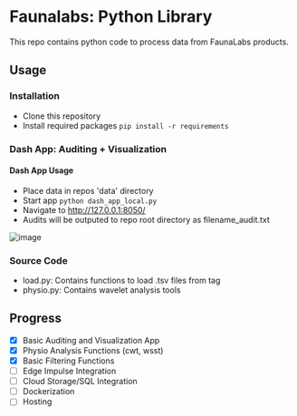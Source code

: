 # Faunalabs: Python Library

This repo contains python code to process data from FaunaLabs products. 

## Usage

### Installation

- Clone this repository
- Install required packages 
`pip install -r requirements`


### Dash App: Auditing + Visualization

#### Dash App Usage
- Place data in repos 'data' directory
- Start app `python dash_app_local.py`
- Navigate to http://127.0.0.1:8050/ 
- Audits will be outputed to repo root directory as filename_audit.txt

![image](https://user-images.githubusercontent.com/28448427/171292706-b423268c-7970-4b66-beab-eacc1e876b38.png)


### Source Code
- load.py: Contains functions to load .tsv files from tag
- physio.py: Contains wavelet analysis tools


## Progress
- [x] Basic Auditing and Visualization App
- [x] Physio Analysis Functions (cwt, wsst)
- [x] Basic Filtering Functions
- [ ] Edge Impulse Integration
- [ ] Cloud Storage/SQL Integration
- [ ] Dockerization
- [ ] Hosting
